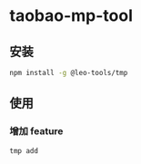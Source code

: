 # taobao-mp-tool

## 安装
```bash
npm install -g @leo-tools/tmp
```

## 使用

### 增加 feature
```bash
tmp add
```

